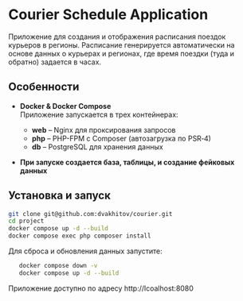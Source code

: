 # Courier Schedule Application

Приложение для создания и отображения расписания поездок курьеров в регионы. Расписание генерируется автоматически на основе данных о курьерах и регионах, где время поездки (туда и обратно) задается в часах.

## Особенности

- **Docker & Docker Compose**  
  Приложение запускается в трех контейнерах:
    - **web** – Nginx для проксирования запросов
    - **php** – PHP-FPM с Composer (автозагрузка по PSR‑4)
    - **db** – PostgreSQL для хранения данных
  

- **При запуске создается база, таблицы, и создание фейковых данных**  
 
## Установка и запуск

   ```bash
   git clone git@github.com:dvakhitov/courier.git
   cd project
   docker compose up -d --build
   docker compose exec php composer install
   ```

Для сброса и обновления данных запустите:
   ```bash
      docker compose down -v
      docker compose up -d --build
   ```

Приложение доступно по адресу http://lcoalhost:8080